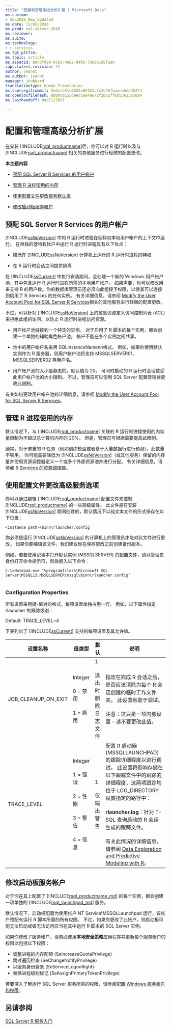 ```yaml
---
title: "配置和管理高级分析扩展 | Microsoft Docs"
ms.custom:
- SQL2016_New_Updated
ms.date: 11/01/2016
ms.prod: sql-server-2016
ms.reviewer: 
ms.suite: 
ms.technology:
- r-services
ms.tgt_pltfrm: 
ms.topic: article
ms.assetid: 8d73fd98-0c61-4a62-94bb-75658195f2a6
caps.latest.revision: 21
author: jeannt
ms.author: jeannt
manager: jhubbard
translationtype: Human Translation
ms.sourcegitcommit: 2edcce51c6822a89151c3c3c76fbaacb5edd54f4
ms.openlocfilehash: 8b00cd155d9ec1ea4a672f2b62ff6bb3e13010a4
ms.lasthandoff: 04/11/2017

---
```

# <a name="configure-and-manage-advanced-analytics-extensions"></a>配置和管理高级分析扩展
  在安装 [!INCLUDE[rsql_productname](../../includes/rsql-productname-md.md)]后，你可以对 R 运行时以及与 [!INCLUDE[rsql_productname](../../includes/rsql-productname-md.md)] 相关的其他服务进行轻微的配置更改。  
  
  
 **本主题内容**  
  
-   [预配 SQL Server R Services 的用户帐户](#bkmk_Provisioning)  
  
-   [管理 R 进程使用的内存](#bkmk_ManagingMemory)  
  
-   [使用配置文件更改服务默认值](#bkmk_ChangingConfig) 

-   [修改启动板服务帐户](#bkmk_Launchpad) 
  
##  <a name="bkmk_Provisioning"></a> 预配 SQL Server R Services 的用户帐户  
 [!INCLUDE[ssNoVersion](../../includes/ssnoversion-md.md)] 中的 R 运行时进程在低特权本地用户帐户的上下文中运行。 在单独的低特权帐户中运行 R 运行时进程具有以下优点：  
  
-   降低在 [!INCLUDE[ssNoVersion](../../includes/ssnoversion-md.md)] 计算机上运行的 R 运行时进程的特权  
  
-   在 R 运行时会话之间提供隔离  
  
 在 [!INCLUDE[ssCurrent](../../includes/sscurrent-md.md)] 中执行安装期间，会创建一个新的 Windows 用户帐户池，其中包含运行 R 运行时进程所需的本地用户帐户。 如果需要，你可以修改用来支持 R 的用户数。你的数据库管理员还必须向此组授予权限，以使其可以连接到启用了 R Services 的任何实例。 有关详细信息，请参阅 [Modify the User Account Pool for SQL Server R Services](../../advanced-analytics/r-services/modify-the-user-account-pool-for-sql-server-r-services.md)相关的其他服务进行轻微的配置更改。  
  
 不过，可以针对 [!INCLUDE[ssNoVersion](../../includes/ssnoversion-md.md)] 上的敏感资源定义访问控制列表 (ACL) 来拒绝此组的访问，以防止 R 运行时进程访问资源。  
  
-   用户帐户池链接到一个特定的实例。  对于启用了 R 脚本的每个实例，都会创建一个单独的辅助角色帐户池。 帐户不能在各个实例之间共享。
  
-   池中的用户帐户名采用 SQLInstanceName*nn*格式。 例如，如果你使用默认实例作为 R 服务器，则用户帐户池将支持 MSSQLSERVER01、MSSQLSERVER02 等用户名。  
  
-   用户帐户池的大小是静态的，默认值为 20。 可同时启动的 R 运行时会话数受此用户帐户池的大小限制。 不过，管理员可以使用 SQL Server 配置管理器更改此限制。  
  
  
 有关如何更改用户帐户池的详细信息，请参阅 [Modify the User Account Pool for SQL Server R Services](../../advanced-analytics/r-services/modify-the-user-account-pool-for-sql-server-r-services.md)。  
  
##  <a name="bkmk_ManagingMemory"></a> 管理 R 进程使用的内存  
 默认情况下，与 [!INCLUDE[rsql_productname](../../includes/rsql-productname-md.md)] 关联的 R 运行时进程使用的内存量限制为不超过总计算机内存的 20%。 但是，管理员可根据需要提高此限制。  
  
 通常，对于繁重的 R 任务（例如训练模型或者基于大量数据行进行预测），此数量不够用。 你可能需要降低为 [!INCLUDE[ssNoVersion](../../includes/ssnoversion-md.md)]（或其他服务）保留的内存量并使用资源调控器定义一个或多个外部资源池并进行分配。 有关详细信息，请参阅 [R Services 的资源调控器](../../advanced-analytics/r-services/resource-governance-for-r-services.md)。  
  
##  <a name="bkmk_ChangingConfig"></a> 使用配置文件更改高级服务选项  
 
你可以通过编辑 [!INCLUDE[rsql_productname](../../includes/rsql-productname-md.md)] 配置文件来控制 [!INCLUDE[rsql_productname](../../includes/rsql-productname-md.md)] 的一些高级属性。 此文件是在安装 [!INCLUDE[ssNoVersion](../../includes/ssnoversion-md.md)] 期间创建的，默认情况下以纯文本文件的形式保存在以下位置：  
 
```  
<instance path>\binn\rlauncher.config  
```  
  
 你必须是运行 [!INCLUDE[ssNoVersion](../../includes/ssnoversion-md.md)] 的计算机上的管理员才能对此文件进行更改。 如果你要编辑该文件，我们建议你在保存更改之前创建备份副本。  
  
 例如，若要使用记事本打开默认实例 (MSSQLSERVER) 的配置文件，请以管理员身份打开命令提示符，然后键入以下命令：  
  
```  
C:\>Notepad.exe "%programfiles%\Microsoft SQL Server\MSSQL13.MSSQLSERVER\mssql\binn\rlauncher.config"  
  
```  
  
###  <a name="bkmk_properties"></a> Configuration Properties  
 所有设置采用键-值对的格式，每项设置单独占用一行。 例如，以下属性指定 rlauncher 的跟踪级别：  
  
 Default: TRACE_LEVEL=4  
  
 下表列出了 [!INCLUDE[ssCurrent](../../includes/sscurrent-md.md)] 支持的每项设置及其允许值。  
  
|设置名称|值类型|默认|说明|  
|------------------|----------------|-------------|-----------------|  
|JOB_CLEANUP_ON_EXIT|Integer<br /><br /> 0 = 禁用<br /><br /> 1 = 启用|1<br /><br /> 退出时删除日志文件|指定在完成 R 会话之后，是否应该清除为每个 R 会话创建的临时工作文件夹。 此设置有助于调试。<br /><br /> 注意：这只是一项内部设置 – 请不要更改此值。|  
|TRACE_LEVEL|Integer<br /><br /> 1 = 错误<br /><br /> 2 = 性能<br /><br /> 3 = 警告<br /><br /> 4 = 信息|1<br /><br /> 仅输出警告|配置 R 启动器 (MSSQLLAUNCHPAD) 的跟踪详细程度以进行调试。 此设置将影响存储在以下跟踪文件中的跟踪的详细程度，这两项跟踪均位于 LOG_DIRECTORY 设置指定的路径中：<br /><br /> **rlauncher.log**：针对 T-SQL 查询启动的 R 会话生成的跟踪文件。<br /><br /> 有关此情况的详细信息，请参阅 [Data Exploration and Predictive Modeling with R](../../advanced-analytics/r-services/data-exploration-and-predictive-modeling-with-r.md)。|  

## <a name="bkmk_Launchpad"></a>修改启动板服务帐户

对于你在其上配置了 [!INCLUDE[rsql_productname_md](../../includes/rsql-productname-md.md)] 的每个实例，都会创建一项单独的 [!INCLUDE[rsql_launchpad_md](../../includes/rsql-launchpad-md.md)] 服务。 

默认情况下，启动板配置为使用帐户 NT Service\MSSQLLaunchpad 运行，该帐户预配有运行 R 脚本所需的所有权限。 不过，如果你更改了此帐户，则启动板可能无法启动或者无法访问应当在其中运行 R 脚本的 SQL Server 实例。
 
  如果你修改了服务帐户，请务必使用**本地安全策略**应用程序并更新每个服务帐户的权限以包括以下权限：
  + 调整进程的内存配额 (SeIncreaseQuotaPrivilege)
  + 跳过遍历检查 (SeChangeNotifyPrivilege)
  + 以服务身份登录 (SeServiceLogonRight)
  + 替换进程级别标记 (SeAssignPrimaryTokenPrivilege)

若要深入了解运行 SQL Server 服务所需的权限，请参阅[配置 Windows 服务帐户和权限](https://msdn.microsoft.com/library/ms143504.aspx#Windows)。
   
## <a name="see-also"></a>另请参阅  
 [SQL Server R 服务入门](../../advanced-analytics/r-services/getting-started-with-sql-server-r-services.md)  
  
  

